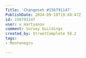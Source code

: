 ```yaml
---
Title: 'Changeset #156791147'
PublishDate: 2024-09-18T19:49:47Z
id: 156791147
user: v_martyanov
comment: Survey buildings
created_by: StreetComplete 58.2
tags:
- Montenegro

---
```

